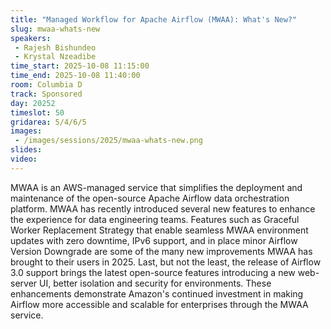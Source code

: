 ```yaml
---
title: "Managed Workflow for Apache Airflow (MWAA): What's New?"
slug: mwaa-whats-new
speakers:
 - Rajesh Bishundeo
 - Krystal Nzeadibe
time_start: 2025-10-08 11:15:00
time_end: 2025-10-08 11:40:00
room: Columbia D
track: Sponsored
day: 20252
timeslot: 50
gridarea: 5/4/6/5
images:
 - /images/sessions/2025/mwaa-whats-new.png
slides:
video:
---
```


MWAA is an AWS-managed service that simplifies the deployment and maintenance of the open-source Apache Airflow data orchestration platform. MWAA has recently introduced several new features to enhance the experience for data engineering teams. Features such as Graceful Worker Replacement Strategy that enable seamless MWAA environment updates with zero downtime, IPv6 support, and in place minor Airflow Version Downgrade are some of the many new improvements MWAA has brought to their users in 2025. Last, but not the least, the release of Airflow 3.0 support brings the latest open-source features introducing a new web-server UI, better isolation and security for environments. These enhancements demonstrate Amazon's continued investment in making Airflow more accessible and scalable for enterprises through the MWAA service.

